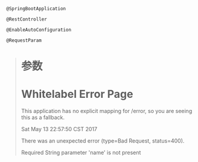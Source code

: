 ```
@SpringBootApplication
```

```
@RestController
```

```
@EnableAutoConfiguration
```

```
@RequestParam
```

> # 参数
>
> # 
>
> # Whitelabel Error Page
>
> This application has no explicit mapping for /error, so you are seeing this as a fallback.
>
> Sat May 13 22:57:50 CST 2017
>
> There was an unexpected error \(type=Bad Request, status=400\).
>
> Required String parameter 'name' is not present




